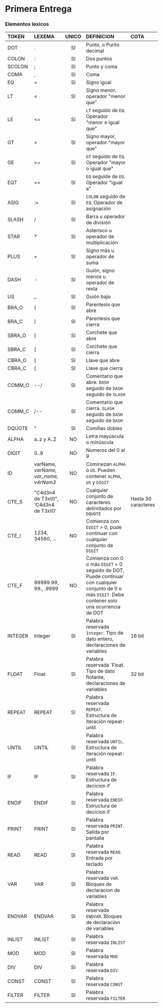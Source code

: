 # Primera Entrega

### Elementos lexicos

|TOKEN|LEXEMA|UNICO|DEFINICION|COTA|
|:---|:---|:---:|:---|:---|
|DOT|.|SI|Punto, o Punto decimal||
|COLON|:|SI|Dos puntos||
|SCOLON|;|SI|Punto y coma||
|COMA|,|SI|Coma||
|EQ|=|SI|Signo igual||
|LT|<|SI|Signo menor, operador "menor que"||
|LE|<=|SI|`LT` seguido de `EQ`. Operador "menor o igual que"||
|GT|>|SI|Signo mayor, operador "mayor que"||
|GE|>=|SI|`GT` seguido de `EQ`. Operador "mayor o igual que"||
|EQT|==|SI|`EQ` seguide de `EQ`. Operador "igual a"||
|ASIG|:=|SI|`COLON` seguido de `EQ`. Operador de asignación||
|SLASH|/|SI|Barra u operador de división||
|STAR|*|SI|Asterisco u operador de  multiplicación||
|PLUS|+|SI|Signo más u operador de suma||
|DASH|-|SI|Guión, signo menos u operador de resta||
|US|_|SI|Guión bajo||
|BRA_O|(|SI|Parentesis que abre||
|BRA_C|)|SI|Parentesis que cierra|
|SBRA_O|[|SI|Corchete que abre||
|SBRA_C|[|SI|Corchete que cierra||
|CBRA_O|[|SI|Llave que abre||
|CBRA_C|[|SI|Llave que cierra||
|COMM_O|--/|SI|Comentario que abre. `DASH` seguido de `DASH` seguido de `SLASH`||
|COMM_C|/--|SI|Comentario que cierra. `SLASH` seguido de `DASH` seguido de `DASH`||
|DQUOTE|"|SI|Comillas dobles||
|ALPHA|a..z y A..Z|NO|Letra mayúscula o minúscula||
|DIGIT|0..9|NO|Numeros del 0 al 9||
|ID|varName, _varName, var_name, v4rNam3_ |NO|Cominezan `ALPHA` o `US`. Pueden contener `ALPHA`, `US` y `DIGIT`||
|CTE_S|"C4d3n4 de T3xt0", 'C4d3n4 de T3xt0'|NO|Cualquier conjunto de caracteres delimitados por `DQUOTE`|Hasta 30 caracteres|
|CTE_I|1234, 34560, ...|NO|Comienza con `DIGIT` > 0, pude continuar con cualquier conjunto de `DIGIT`||
|CTE_F|99999.99, 99., .9999|NO|Comienza con 0 o más `DIGIT` > 0 seguido de DOT, Puede continuar con cualquier conjunto de 0 o más `DIGIT`. Debe contener solo una ocurrencia de DOT||
|INTEGER|Integer|SI|Palabra reservada `Integer`. Tipo de dato entero, declaraciones de variables|16 bit|
|FLOAT|Float|SI|Palabra reservada `Float. Tipo de dato flotante, declaraciones de variables|32 bit|
|REPEAT|REPEAT|SI|Palabra reservada `REPEAT`. Estructura de iteración repeat-until||
|UNTIL|UNTIL|SI|Palabra reservada `UNTIL`. Estructura de iteración repeat-until||
|IF|IF|SI|Palabra reservada `IF`. Estructura de decicion if||
|ENDIF|ENDIF|SI|Palabra reservada `ENDIF`. Estructura de decicion if||
|PRINT|PRINT|SI|Palabra reservada `PRINT`. Salida por pantalla||
|READ|READ|SI|Palabra reservada `READ`. Entrada por teclado||
|VAR|VAR|SI|Palabra reservada `VAR`. Bloques de declaracion de variables||
|ENDVAR|ENDVAR|SI|Palabra reservada `ENDVAR`. Bloques de declaracion de variables||
|INLIST|INLIST|SI|Palabra reservada `INLIST`||
|MOD|MOD|SI|Palabra reservada `MOD`||
|DIV|DIV|SI|Palabra reservada `DIV`||
|CONST|CONST|SI|Palabra reservada `CONST`||
|FILTER|FILTER|SI|Palabra reservada `FILTER`||

